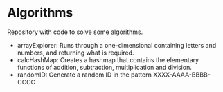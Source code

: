 # Algorithms

Repository with code to solve some algorithms.

- arrayExplorer: Runs through a one-dimensional containing letters and numbers, and returning what is required.
- calcHashMap: Creates a hashmap that contains the elementary functions of addition, subtraction, multiplication and division.
- randomID: Generate a random ID in the pattern XXXX-AAAA-BBBB-CCCC